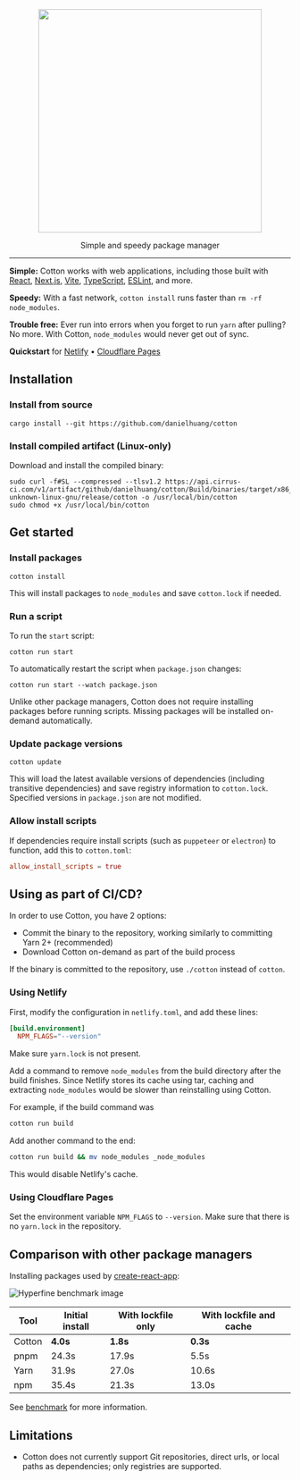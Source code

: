 <div align="center">
	<img width="400" src="logo.svg">
</div>

<p align="center">
  Simple and speedy package manager
</p>

---

**Simple:** Cotton works with web applications, including those built with [React](https://reactjs.org/), [Next.js](https://nextjs.org/), [Vite](https://vitejs.dev/), [TypeScript](https://www.typescriptlang.org/), [ESLint](https://eslint.org/), and more.

**Speedy:** With a fast network, `cotton install` runs faster than `rm -rf node_modules`.

**Trouble free:** Ever run into errors when you forget to run `yarn` after pulling? No more. With Cotton, `node_modules` would never get out of sync.

**Quickstart** for [Netlify](#using-netlify) • [Cloudflare Pages](#using-cloudflare-pages)

## Installation

### Install from source

```
cargo install --git https://github.com/danielhuang/cotton
```

### Install compiled artifact (Linux-only)

Download and install the compiled binary:

```
sudo curl -f#SL --compressed --tlsv1.2 https://api.cirrus-ci.com/v1/artifact/github/danielhuang/cotton/Build/binaries/target/x86_64-unknown-linux-gnu/release/cotton -o /usr/local/bin/cotton
sudo chmod +x /usr/local/bin/cotton
```

## Get started

### Install packages

```
cotton install
```

This will install packages to `node_modules` and save `cotton.lock` if needed.

### Run a script

To run the `start` script:

```
cotton run start
```

To automatically restart the script when `package.json` changes:

```
cotton run start --watch package.json
```

Unlike other package managers, Cotton does not require installing packages before running scripts. Missing packages will be installed on-demand automatically.

### Update package versions

```
cotton update
```

This will load the latest available versions of dependencies (including transitive dependencies) and save registry information to `cotton.lock`. Specified versions in `package.json` are not modified.

### Allow install scripts

If dependencies require install scripts (such as `puppeteer` or `electron`) to function, add this to `cotton.toml`:

```toml
allow_install_scripts = true
```

## Using as part of CI/CD?

In order to use Cotton, you have 2 options:
- Commit the binary to the repository, working similarly to committing Yarn 2+ (recommended)
- Download Cotton on-demand as part of the build process

If the binary is committed to the repository, use `./cotton` instead of `cotton`.

### Using Netlify

First, modify the configuration in `netlify.toml`, and add these lines:
```toml
[build.environment]
  NPM_FLAGS="--version"
```

Make sure `yarn.lock` is not present.

Add a command to remove `node_modules` from the build directory after the build finishes. Since Netlify stores its cache using tar, caching and extracting `node_modules` would be slower than reinstalling using Cotton.

For example, if the build command was

```sh
cotton run build
```

Add another command to the end:

```sh
cotton run build && mv node_modules _node_modules
```

This would disable Netlify's cache.

### Using Cloudflare Pages

Set the environment variable `NPM_FLAGS` to `--version`. Make sure that there is no `yarn.lock` in the repository.

## Comparison with other package managers

Installing packages used by [create-react-app](https://create-react-app.dev/):

![Hyperfine benchmark image](https://cdn.discordapp.com/attachments/355822466117009420/1080972798270390333/image.png)

| Tool | Initial install | With lockfile only | With lockfile and cache |
| --- | --- | --- | --- |
| Cotton | **4.0s** | **1.8s** | **0.3s** |
| pnpm | 24.3s | 17.9s | 5.5s |
| Yarn | 31.9s | 27.0s | 10.6s |
| npm | 35.4s | 21.3s | 13.0s |

See [benchmark](benchmark.md) for more information.

## Limitations

* Cotton does not currently support Git repositories, direct urls, or local paths as dependencies; only registries are supported.
